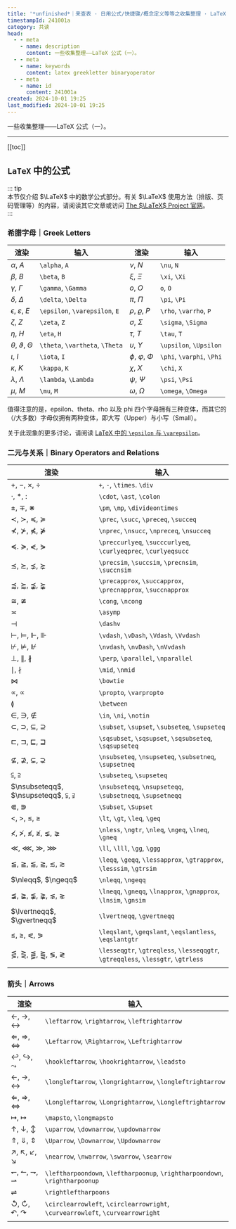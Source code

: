 ```yaml
---
title: '*unfinished*｜来查表 · 日用公式/快捷键/概念定义等等之收集整理 · LaTeX 公式（一）'
timestampId: 241001a
category: 共读
head:
  - - meta
    - name: description
      content: 一些收集整理——LaTeX 公式（一）。
  - - meta
    - name: keywords
      content: latex greekletter binaryoperator
  - - meta
    - name: id
      content: 241001a
created: 2024-10-01 19:25
last_modified: 2024-10-01 19:25
---
```


一些收集整理——LaTeX 公式（一）。

---

[[toc]]

## `LaTeX` 中的公式 <Badge text="Unfinished" type="warning" />

::: tip  
本节仅介绍 $\LaTeX$ 中的数学公式部分。有关 $\LaTeX$ 使用方法（排版、页码管理等）的内容，请阅读其它文章或访问 [The $\LaTeX$ Project 官网](https://www.latex-project.org/)。  
:::

### 希腊字母｜Greek Letters

| 渲染                              | 输入                              | 渲染                        | 输入                        |
| ------------------------------- | ------------------------------- | ------------------------- | ------------------------- |
| $\alpha$, $A$                   | `\alpha`, `A`                   | $\nu$, $N$                | `\nu`, `N`                |
| $\beta$, $B$                    | `\beta`, `B`                    | $\xi$, $\Xi$              | `\xi`, `\Xi`              |
| $\gamma$, $\Gamma$              | `\gamma`, `\Gamma`              | $o$, $O$                  | `o`, `O`                  |
| $\delta$, $\Delta$              | `\delta`, `\Delta`              | $\pi$, $\Pi$              | `\pi`, `\Pi`              |
| $\epsilon$, $\varepsilon$, $E$  | `\epsilon`, `\varepsilon`, `E`  | $\rho$, $\varrho$, $P$    | `\rho`, `\varrho`, `P`    |
| $\zeta$, $Z$                    | `\zeta`, `Z`                    | $\sigma$, $\Sigma$        | `\sigma`, `\Sigma`        |
| $\eta$, $H$                     | `\eta`, `H`                     | $\tau$, $T$               | `\tau`, `T`               |
| $\theta$, $\vartheta$, $\Theta$ | `\theta`, `\vartheta`, `\Theta` | $\upsilon$, $\Upsilon$    | `\upsilon`, `\Upsilon`    |
| $\iota$, $I$                    | `\iota`, `I`                    | $\phi$, $\varphi$, $\Phi$ | `\phi`, `\varphi`, `\Phi` |
| $\kappa$, $K$                   | `\kappa`, `K`                   | $\chi$, $X$               | `\chi`, `X`               |
| $\lambda$, $\Lambda$            | `\lambda`, `\Lambda`            | $\psi$, $\Psi$            | `\psi`, `\Psi`            |
| $\mu$, $M$                      | `\mu`, `M`                      | $\omega$, $\Omega$        | `\omega`, `\Omega`        |

值得注意的是，epsilon、theta、rho 以及 phi 四个字母拥有三种变体，而其它的（/大多数）字母仅拥有两种变体，即大写（Upper）与小写（Small）。

关于此现象的更多讨论，请阅读 [LaTeX 中的 `\epsilon` 与 `\varepsilon`](latex_epsilon_vs_varepsilon.md)。

### 二元与关系｜Binary Operators and Relations

| 渲染                                                                               | 输入                                                                               |
| -------------------------------------------------------------------------------- | -------------------------------------------------------------------------------- |
| $+$, $-$, $\times$, $\div$                                                       | `+`, `-`, `\times`. `\div`                                                       |
| $\cdot$, $\ast$, $\colon$                                                        | `\cdot`, `\ast`, `\colon`                                                        |
| $\pm$, $\mp$, $\divideontimes$                                                   | `\pm`, `\mp`, `\divideontimes`                                                   |
| $\prec$, $\succ$, $\preceq$, $\succeq$                                           | `\prec`, `\succ`, `\preceq`, `\succeq`                                           |
| $\nprec$, $\nsucc$, $\npreceq$, $\nsucceq$                                       | `\nprec`, `\nsucc`, `\npreceq`, `\nsucceq`                                       |
| $\preccurlyeq$. $\succcurlyeq$, $\curlyeqprec$, $\curlyeqsucc$                   | `\preccurlyeq`, `\succcurlyeq`, `\curlyeqprec`, `\curlyeqsucc`                   |
| $\precsim$, $\succsim$, $\precnsim$, $\succnsim$                                 | `\precsim`, `\succsim`, `\precnsim`, `\succnsim`                                 |
| $\precapprox$, $\succapprox$, $\precnapprox$, $\succnapprox$                     | `\precapprox`, `\succapprox`, `\precnapprox`, `\succnapprox`                     |
| $\cong$, $\ncong$                                                                | `\cong`, `\ncong`                                                                |
| $\asymp$                                                                         | `\asymp`                                                                         |
| $\dashv$                                                                         | `\dashv`                                                                         |
| $\vdash$, $\vDash$, $\Vdash$, $\Vvdash$                                          | `\vdash`, `\vDash`, `\Vdash`, `\Vvdash`                                          |
| $\nvdash$, $\nvDash$, $\nVdash$                                                  | `\nvdash`, `\nvDash`, `\nVvdash`                                                 |
| $\perp$, $\parallel$, $\nparallel$                                               | `\perp`, `\parallel`, `\nparallel`                                               |
| $\mid$, $\nmid$                                                                  | `\mid`, `\nmid`                                                                  |
| $\Join$                                                                          | `\bowtie`                                                                        |
| $\propto$, $\varpropto$                                                          | `\propto`, `\varpropto`                                                          |
| $\between$                                                                       | `\between`                                                                       |
| $\in$, $\ni$, $\notin$                                                           | `\in`, `\ni`, `\notin`                                                           |
| $\subset$, $\supset$, $\subseteq$, $\supseteq$                                   | `\subset`, `\supset`, `\subseteq`, `\supseteq`                                   |
| $\sqsubset$, $\sqsupset$, $\sqsubseteq$, $\sqsupseteq$                           | `\sqsubset`, `\sqsupset`, `\sqsubseteq`, `\sqsupseteq`                           |
| $\nsubseteq$, $\nsupseteq$, $\subsetneq$, $\supsetneq$                           | `\nsubseteq`, `\nsupseteq`, `\subsetneq`, `\supsetneq`                           |
| $\subseteqq$, $\supseteqq$                                                       | `\subseteq`, `\supseteq`                                                         |
| $\nsubseteqq$, $\nsupseteqq$, $\subsetneqq$, $\supsetneqq$                       | `\nsubseteqq`, `\nsupseteqq`, `\subsetneqq`, `\supsetneqq`                       |
| $\Subset$, $\Supset$                                                             | `\Subset`, `\Supset`                                                             |
| $\lt$, $\gt$, $\leq$, $\geq$                                                     | `\lt`, `\gt`, `\leq`, `\geq`                                                     |
| $\nless$, $\ngtr$, $\nleq$, $\ngeq$, $\lneq$, $\gneq$                            | `\nless`, `\ngtr`, `\nleq`, `\ngeq`, `\lneq`, `\gneq`                            |
| $\ll$, $\lll$, $\gg$, $\ggg$                                                     | `\ll`, `\lll`, `\gg`, `\ggg`                                                     |
| $\leqq$, $\geqq$, $\lessapprox$, $\gtrapprox$, $\lesssim$, $\gtrsim$             | `\leqq`, `\geqq`, `\lessapprox`, `\gtrapprox`, `\lesssim`, `\gtrsim`             |
| $\nleqq$, $\ngeqq$                                                               | `\nleqq`, `\ngeqq`                                                               |
| $\lneqq$, $\gneqq$, $\lnapprox$, $\gnapprox$, $\lnsim$, $\gnsim$                 | `\lneqq`, `\gneqq`, `\lnapprox`, `\gnapprox`, `\lnsim`, `\gnsim`                 |
| $\lvertneqq$, $\gvertneqq$                                                       | `\lvertneqq`, `\gvertneqq`                                                       |
| $\leqslant$, $\geqslant$, $\eqslantless$, $\eqslantgtr$                          | `\leqslant`, `\geqslant`, `\eqslantless`, `\eqslantgtr`                          |
| $\lesseqgtr$, $\gtreqless$, $\lesseqqgtr$, $\gtreqqless$, $\lessgtr$, $\gtrless$ | `\lesseqgtr`, `\gtreqless`, `\lesseqqgtr`, `\gtreqqless`, `\lessgtr`, `\gtrless` |
|                                                                                  |                                                                                  |

### 箭头｜Arrows

| 渲染                                                                             | 输入                                                                             |
| ------------------------------------------------------------------------------ | ------------------------------------------------------------------------------ |
| $\leftarrow$, $\rightarrow$, $\leftrightarrow$                                 | `\leftarrow`, `\rightarrow`, `\leftrightarrow`                                 |
| $\Leftarrow$, $\Rightarrow$, $\Leftrightarrow$                                 | `\Leftarrow`, `\Rightarrow`, `\Leftrightarrow`                                 |
| $\hookleftarrow$, $\hookrightarrow$, $\leadsto$                                | `\hookleftarrow`, `\hookrightarrow`, `\leadsto`                                |
| $\longleftarrow$, $\longrightarrow$, $\longleftrightarrow$                     | `\longleftarrow`, `\longrightarrow`, `\longleftrightarrow`                     |
| $\Longleftarrow$, $\Longrightarrow$, $\Longleftrightarrow$                     | `\Longleftarrow`, `\Longrightarrow`, `\Longleftrightarrow`                     |
| $\mapsto$, $\longmapsto$                                                       | `\mapsto`, `\longmapsto`                                                       |
| $\uparrow$, $\downarrow$, $\updownarrow$                                       | `\uparrow`, `\downarrow`, `\updownarrow`                                       |
| $\Uparrow$, $\Downarrow$, $\Updownarrow$                                       | `\Uparrow`, `\Downarrow`, `\Updownarrow`                                       |
| $\nearrow$, $\nwarrow$, $\swarrow$, $\searrow$                                 | `\nearrow`, `\nwarrow`, `\swarrow`, `\searrow`                                 |
| $\leftharpoondown$, $\leftharpoonup$, $\rightharpoondown$, $\rightharpoonup$   | `\leftharpoondown`, `\leftharpoonup`, `\rightharpoondown`, `\rightharpoonup`   |
| $\rightleftharpoons$                                                           | `\rightleftharpoons`                                                           |
| $\circlearrowleft$, $\circlearrowright$, $\curvearrowleft$, $\curvearrowright$ | `\circlearrowleft`, `\circlearrowright`, `\curvearrowleft`, `\curvearrowright` |
|                                                                                |                                                                                |
